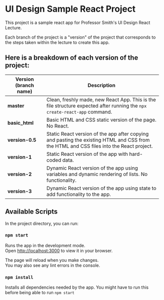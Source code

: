 # UI Design Sample React Project

This project is a sample react app for Professor Smith's UI Design React Lecture.

Each branch of the project is a "version" of the project that corresponds to the steps taken within the lecture to create this app.

## Here is a breakdown of each version of the project:

| Version (branch name)  | Description |
| ------------- | ------------- |
| **master**  | Clean, freshly made, new React App. This is the file structure expected after running the `npx create-react-app` command.  |
| **basic_html**  | Basic HTML and CSS static version of the page. No React. |
| **version-0.5**  | Static React version of the app after copying and pasting the existing HTML and CSS from the HTML and CSS files into the React project. |
| **version-1**  | Static React version of the app with hard-coded data. |
| **version-2**  | Dynamic React version of the app using variables and dynamic rendering of lists. No functionality. |
| **version-3**  | Dynamic React version of the app using state to add functionality to the app.  |

## Available Scripts

In the project directory, you can run:

### `npm start`

Runs the app in the development mode.\
Open [http://localhost:3000](http://localhost:3000) to view it in your browser.

The page will reload when you make changes.\
You may also see any lint errors in the console.

### `npm install`

Installs all dependencies needed by the app. You might have to run this before being able to run `npm start`
